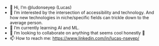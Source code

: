 - 👋 Hi, I’m @ludonseyep (Lucas)
- 👀 I’m interested by the intersection of accessibility and technology. And how new technologies in niche/specific fields can trickle down to the average person.
- 🌱 I’m currently learning AI and ML.
- 💞️ I’m looking to collaborate on anything that seems cool honestly 🤷
- 📫 How to reach me: https://www.linkedin.com/in/lucas-nseyep/

<!---
ludonseyep/ludonseyep is a ✨ special ✨ repository because its `README.md` (this file) appears on your GitHub profile.
You can click the Preview link to take a look at your changes.
--->
